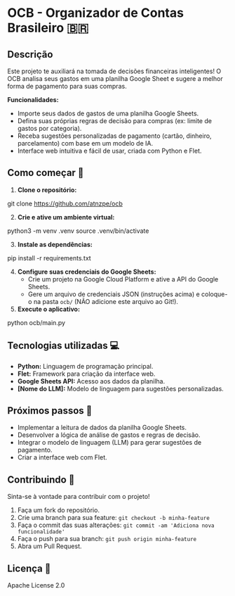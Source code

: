 # OCB - Organizador de Contas Brasileiro 🇧🇷

## Descrição

Este projeto te auxiliará na tomada de decisões financeiras inteligentes! O OCB analisa seus gastos em uma planilha Google Sheet e sugere a melhor forma de pagamento para suas compras. 

**Funcionalidades:**

* Importe seus dados de gastos de uma planilha Google Sheets.
* Defina suas próprias regras de decisão para compras (ex: limite de gastos por categoria).
* Receba sugestões personalizadas de pagamento (cartão, dinheiro, parcelamento) com base em um modelo de IA.
* Interface web intuitiva e fácil de usar, criada com Python e Flet.

## Como começar 🚀

1. **Clone o repositório:**

git clone https://github.com/atnzpe/ocb


2. **Crie e ative um ambiente virtual:**

python3 -m venv .venv source .venv/bin/activate

3. **Instale as dependências:**

pip install -r requirements.txt

4. **Configure suas credenciais do Google Sheets:**
   * Crie um projeto na Google Cloud Platform e ative a API do Google Sheets.
   * Gere um arquivo de credenciais JSON (instruções acima) e coloque-o na pasta `ocb/` (NÃO adicione este arquivo ao Git!).
5. **Execute o aplicativo:**

 python ocb/main.py



 ## Tecnologias utilizadas 💻

* **Python:** Linguagem de programação principal.
* **Flet:** Framework para criação da interface web.
* **Google Sheets API:** Acesso aos dados da planilha.
* **[Nome do LLM]:** Modelo de linguagem para sugestões personalizadas.

## Próximos passos 🚧

* Implementar a leitura de dados da planilha Google Sheets.
* Desenvolver a lógica de análise de gastos e regras de decisão.
* Integrar o modelo de linguagem (LLM) para gerar sugestões de pagamento.
* Criar a interface web com Flet.

## Contribuindo 💪

Sinta-se à vontade para contribuir com o projeto! 

1. Faça um fork do repositório.
2. Crie uma branch para sua feature: `git checkout -b minha-feature`
3. Faça o commit das suas alterações: `git commit -am 'Adiciona nova funcionalidade'`
4. Faça o push para sua branch: `git push origin minha-feature`
5. Abra um Pull Request.

## Licença 📄

Apache License  2.0